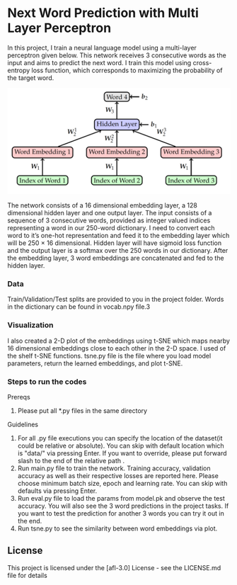 # Next Word Prediction with Multi Layer Perceptron

In this project, I train a neural language model using a multi-layer perceptron given below. This network receives 3 consecutive words as the input and aims to predict the next word. I train this model using cross-entropy loss function, which corresponds to maximizing the probability of the target word.

![alt text](https://github.com/guraybaydur/next-word-prediction/blob/main/architecture.png)

The network consists of a 16 dimensional embedding layer, a 128 dimensional hidden layer and one output layer. The input consists of a sequence of 3 consecutive words, provided as integer valued indices representing a word in our 250-word dictionary. I need to convert each word to it’s one-hot representation and feed it to the embedding layer which will be 250 × 16 dimensional. Hidden layer will have sigmoid loss function and the output layer is a softmax over the 250 words in our dictionary. After the embedding layer, 3 word embeddings are concatenated and fed to the hidden layer.

### Data

Train/Validation/Test splits are provided to you in the project folder. Words in the dictionary can be found in vocab.npy file.3

### Visualization

I also created a 2-D plot of the embeddings using t-SNE which maps nearby 16 dimensional embeddings close to each other in the 2-D space. I used of the shelf t-SNE functions. tsne.py file is the file where you load model parameters, return the learned embeddings, and plot t-SNE. 

### Steps to run the codes

Prereqs
1) Please put all *.py files in the same directory

Guidelines
1) For all .py file executions you can specify the location of the dataset(it could be relative or absolute). You can skip with default location which is "data/" via pressing Enter. If you want to override, please put forward slash to the end of the relative path .
2) Run main.py file to train the network. Training accuracy, validation accuracy as well as their respective losses are reported here. Please choose minimum batch size, epoch and learning rate. You can skip with defaults via pressing Enter.
3) Run eval.py file to load the params from model.pk and observe the test accuracy. You will also see the 3 word predictions in the project tasks. If you want to test the prediction for another 3 words you can try it out in the end.
4) Run tsne.py to see the similarity between word embeddings via plot.


## License

This project is licensed under the [afl-3.0] License - see the LICENSE.md file for details


